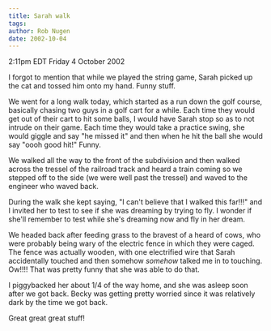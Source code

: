 ```yaml
---
title: Sarah walk
tags: 
author: Rob Nugen
date: 2002-10-04
---
```


<p class=date>2:11pm EDT Friday 4 October 2002</p>

<p>I forgot to mention that while we played the string game, Sarah
picked up the cat and tossed him onto my hand.  Funny stuff.</p>

<p>We went for a long walk today, which started as a run down the golf
course, basically chasing two guys in a golf cart for a while.  Each
time they would get out of their cart to hit some balls, I would have
Sarah stop so as to not intrude on their game.  Each time they would
take a practice swing, she would giggle and say "he missed it" and
then when he hit the ball she would say "oooh good hit!"  Funny.</p>

<p>We walked all the way to the front of the subdivision and then
walked across the tressel of the railroad track and heard a train
coming so we stepped off to the side (we were well past the tressel)
and waved to the engineer who waved back.</p>

<p>During the walk she kept saying, "I can't believe that I walked
this far!!!" and I invited her to test to see if she was dreaming by
trying to fly.  I wonder if she'll remember to test while she's
dreaming now and fly in her dream.</p>

<p>We headed back after feeding grass to the bravest of a heard of
cows, who were probably being wary of the electric fence in which they
were caged.  The fence was actually wooden, with one electrified wire
that Sarah accidentally touched and then somehow <em>somehow</em>
talked me in to touching.  Ow!!!!  That was pretty funny that she was
able to do that.</p>

<p>I piggybacked her about 1/4 of the way home, and she was asleep
soon after we got back.  Becky was getting pretty worried since it was
relatively dark by the time we got back.</p>

<p>Great great great stuff!</p>
